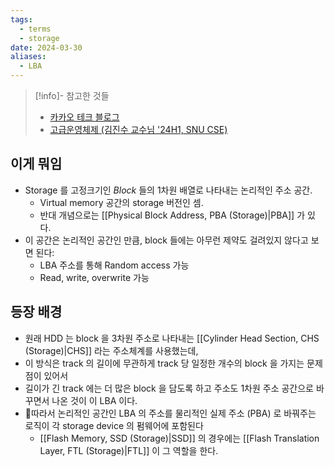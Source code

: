 ```yaml
---
tags:
  - terms
  - storage
date: 2024-03-30
aliases:
  - LBA
---
```

> [!info]- 참고한 것들
> - [카카오 테크 블로그](https://tech.kakao.com/2016/07/15/coding-for-ssd-part-3/)
> - [고급운영체제 (김진수 교수님 '24H1, SNU CSE)](http://csl.snu.ac.kr/courses/4190.568/2024-1/)

## 이게 뭐임

- Storage 를 고정크기인 *Block* 들의 1차원 배열로 나타내는 논리적인 주소 공간.
	- Virtual memory 공간의 storage 버전인 셈.
	- 반대 개념으로는 [[Physical Block Address, PBA (Storage)|PBA]] 가 있다.
- 이 공간은 논리적인 공간인 만큼, block 들에는 아무런 제약도 걸려있지 않다고 보면 된다:
	- LBA 주소를 통해 Random access 가능
	- Read, write, overwrite 가능

## 등장 배경

- 원래 HDD 는 block 을 3차원 주소로 나타내는 [[Cylinder Head Section, CHS (Storage)|CHS]] 라는 주소체계를 사용했는데,
- 이 방식은 track 의 길이에 무관하게 track 당 일정한 개수의 block 을 가지는 문제점이 있어서
- 길이가 긴 track 에는 더 많은 block 을 담도록 하고 주소도 1차원 주소 공간으로 바꾸면서 나온 것이 이 LBA 이다.
- 따라서 논리적인 공간인 LBA 의 주소를 물리적인 실제 주소 (PBA) 로 바꿔주는 로직이 각 storage device 의 펌웨어에 포함된다
	- [[Flash Memory, SSD (Storage)|SSD]] 의 경우에는 [[Flash Translation Layer, FTL (Storage)|FTL]] 이 그 역할을 한다.